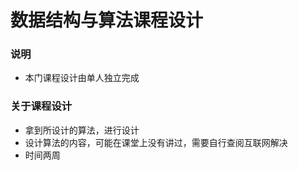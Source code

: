 # 数据结构与算法课程设计

### 说明
- 本门课程设计由单人独立完成

### 关于课程设计
- 拿到所设计的算法，进行设计
- 设计算法的内容，可能在课堂上没有讲过，需要自行查阅互联网解决
- 时间两周




